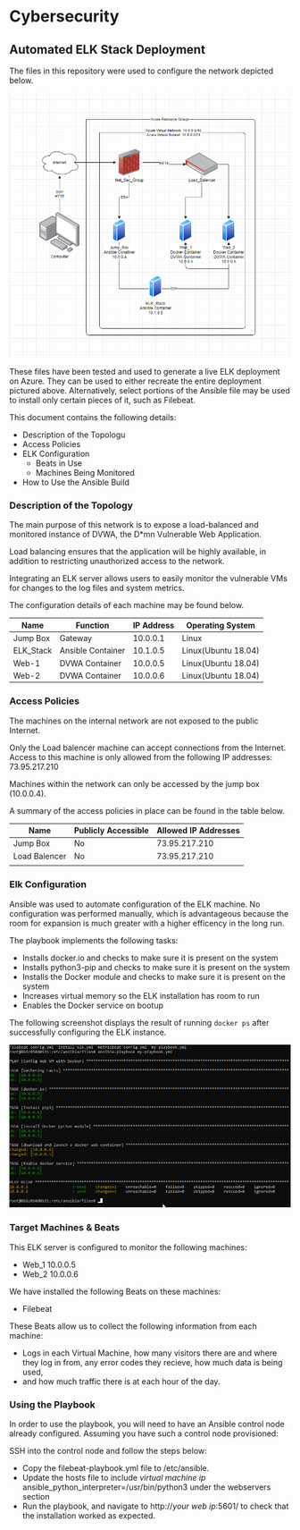 # Cybersecurity
## Automated ELK Stack Deployment

The files in this repository were used to configure the network depicted below.

![Virtual_Network](/Diagrams/Virtual_Network.png)

These files have been tested and used to generate a live ELK deployment on Azure. They can be used to either recreate the entire deployment pictured above. Alternatively, select portions of the Ansible file may be used to install only certain pieces of it, such as Filebeat.

This document contains the following details:
- Description of the Topologu
- Access Policies
- ELK Configuration
  - Beats in Use
  - Machines Being Monitored
- How to Use the Ansible Build


### Description of the Topology

The main purpose of this network is to expose a load-balanced and monitored instance of DVWA, the D*mn Vulnerable Web Application.

Load balancing ensures that the application will be highly available, in addition to restricting unauthorized access to the network.

Integrating an ELK server allows users to easily monitor the vulnerable VMs for changes to the log files and system metrics.

The configuration details of each machine may be found below.

| Name     | Function | IP Address | Operating System |
|----------|----------|------------|------------------|
| Jump Box | Gateway  | 10.0.0.1   | Linux            |
| ELK_Stack | Ansible Container | 10.1.0.5 | Linux(Ubuntu 18.04)|
| Web-1 | DVWA Container | 10.0.0.5 | Linux(Ubuntu 18.04) |
| Web-2 | DVWA Container | 10.0.0.6 | Linux(Ubuntu 18.04) |

### Access Policies

The machines on the internal network are not exposed to the public Internet. 

Only the Load balencer machine can accept connections from the Internet. Access to this machine is only allowed from the following IP addresses:
73.95.217.210

Machines within the network can only be accessed by the jump box (10.0.0.4).

A summary of the access policies in place can be found in the table below.

| Name     | Publicly Accessible | Allowed IP Addresses |
|----------|---------------------|----------------------|
| Jump Box | No | 73.95.217.210 |
| Load Balencer | No | 73.95.217.210 |
|          |                     |                      |

### Elk Configuration

Ansible was used to automate configuration of the ELK machine. No configuration was performed manually, which is advantageous because the room for
expansion is much greater with a higher efficency in the long run.

The playbook implements the following tasks:
- Installs docker.io and checks to make sure it is present on the system
- Installs python3-pip and checks to make sure it is present on the system
- Installs the Docker module and checks to make sure it is present on the system
- Increases virtual memory so the ELK installation has room to run
- Enables the Docker service on bootup

The following screenshot displays the result of running `docker ps` after successfully configuring the ELK instance.

![Running the Docker playbook](/Diagrams/running_docker.yml.png)

### Target Machines & Beats
This ELK server is configured to monitor the following machines:
- Web_1 10.0.0.5
- Web_2 10.0.0.6

We have installed the following Beats on these machines:
- Filebeat

These Beats allow us to collect the following information from each machine:
- Logs in each Virtual Machine, how many visitors there are and where they log in from, any error codes they recieve, how much data is being used,
- and how much traffic there is at each hour of the day.

### Using the Playbook
In order to use the playbook, you will need to have an Ansible control node already configured. Assuming you have such a control node provisioned: 

SSH into the control node and follow the steps below:
- Copy the filebeat-playbook.yml file to /etc/ansible.
- Update the hosts file to include *virtual machine ip* ansible_python_interpreter=/usr/bin/python3 under the webservers section
- Run the playbook, and navigate to http://*your web ip*:5601/ to check that the installation worked as expected.

